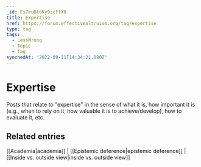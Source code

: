 ```yaml
---
_id: Es7euBt6Ky9icFtX8
title: Expertise
href: https://forum.effectivealtruism.org/tag/expertise
type: tag
tags:
  - LessWrong
  - Topic
  - Tag
synchedAt: '2022-09-11T14:34:21.080Z'
---
```

# Expertise

Posts that relate to "expertise" in the sense of what it is, how important it is (e.g., when to rely on it, how valuable it is to achieve/develop), how to evaluate it, etc.

Related entries
---------------

[[Academia|academia]] | [[Epistemic deference|epistemic deference]] | [[Inside vs. outside view|inside vs. outside view]]